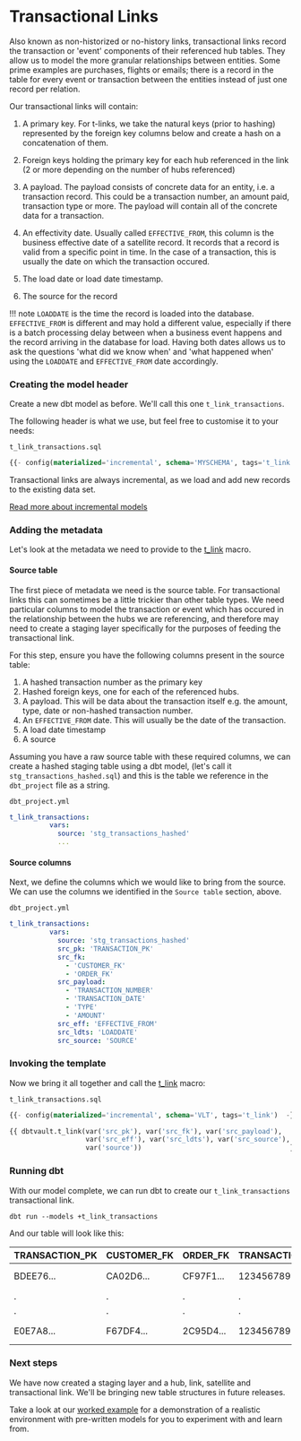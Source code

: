 # Transactional Links

Also known as non-historized or no-history links, transactional links record the transaction or 'event' components of 
their referenced hub tables. They allow us to model the more granular relationships between entities. Some prime examples
are purchases, flights or emails; there is a record in the table for every event or transaction between the entities 
instead of just one record per relation.

Our transactional links will contain:

1. A primary key. For t-links, we take the natural keys (prior to hashing) represented by the foreign key columns below and create a hash on a concatenation of them.
2. Foreign keys holding the primary key for each hub referenced in the link (2 or more depending on the number of hubs referenced)
3. A payload. The payload consists of concrete data for an entity, i.e. a transaction record. This could be
a transaction number, an amount paid, transaction type or more. The payload will contain all of the
concrete data for a transaction. 
4. An effectivity date. Usually called ```EFFECTIVE_FROM```, this column is the business effective date of a 
satellite record. It records that a record is valid from a specific point in time. In the case of a transaction, this
is usually the date on which the transaction occured. 

5. The load date or load date timestamp.
6. The source for the record

!!! note
    ```LOADDATE``` is the time the record is loaded into the database. ```EFFECTIVE_FROM``` is different and may hold a 
    different value, especially if there is a batch processing delay between when a business event happens and the 
    record arriving in the database for load. Having both dates allows us to ask the questions 'what did we know when' 
    and 'what happened when' using the ```LOADDATE``` and ```EFFECTIVE_FROM``` date accordingly. 
    
### Creating the model header

Create a new dbt model as before. We'll call this one ```t_link_transactions```. 

The following header is what we use, but feel free to customise it to your needs:

```t_link_transactions.sql```
```sql
{{- config(materialized='incremental', schema='MYSCHEMA', tags='t_link') -}}
```

Transactional links are always incremental, as we load and add new records to the existing data set.

[Read more about incremental models](https://docs.getdbt.com/v0.15.0/docs/configuring-incremental-models)

### Adding the metadata

Let's look at the metadata we need to provide to the [t_link](macros.md#t_link) macro.

#### Source table

The first piece of metadata we need is the source table. For transactional links this can sometimes be a little
trickier than other table types. We need particular columns to model the transaction or event which has occured in the 
relationship between the hubs we are referencing, and therefore may need to create a staging layer specifically for the 
purposes of feeding the transactional link. 

For this step, ensure you have the following columns present in the source table:

1. A hashed transaction number as the primary key
2. Hashed foreign keys, one for each of the referenced hubs.
3. A payload. This will be data about the transaction itself e.g. the amount, type, date or non-hashed transaction number.
4. An ```EFFECTIVE_FROM``` date. This will usually be the date of the transaction.
5. A load date timestamp
6. A source

Assuming you have a raw source table with these required columns, we can create a hashed staging table
using a dbt model, (let's call it ```stg_transactions_hashed.sql```) and this is the table we reference in the 
```dbt_project``` file as a string.

```dbt_project.yml```
```yaml hl_lines="3"
t_link_transactions:
          vars:
            source: 'stg_transactions_hashed'
            ...
```   

#### Source columns

Next, we define the columns which we would like to bring from the source.
We can use the columns we identified in the ```Source table``` section, above. 

```dbt_project.yml```
```yaml hl_lines="4 5 6 7 8 9 10 11 12 13 14 15"
t_link_transactions:
          vars:
            source: 'stg_transactions_hashed'
            src_pk: 'TRANSACTION_PK'
            src_fk:
              - 'CUSTOMER_FK'
              - 'ORDER_FK'
            src_payload:
              - 'TRANSACTION_NUMBER'
              - 'TRANSACTION_DATE'
              - 'TYPE'
              - 'AMOUNT'
            src_eff: 'EFFECTIVE_FROM'
            src_ldts: 'LOADDATE'
            src_source: 'SOURCE'
```                                

### Invoking the template 

Now we bring it all together and call the [t_link](macros.md#t_link) macro:

```t_link_transactions.sql```
```sql hl_lines="3 4 5"
{{- config(materialized='incremental', schema='VLT', tags='t_link')  -}}

{{ dbtvault.t_link(var('src_pk'), var('src_fk'), var('src_payload'), 
                   var('src_eff'), var('src_ldts'), var('src_source'),
                   var('source'))                                     }}
```

### Running dbt

With our model complete, we can run dbt to create our ```t_link_transactions``` transactional link.

```dbt run --models +t_link_transactions```
    
And our table will look like this:

| TRANSACTION_PK  | CUSTOMER_FK | ORDER_FK  | TRANSACTION_NUMBER | TYPE | AMOUNT  | EFFECTIVE_FROM | LOADDATE    | SOURCE |
| --------------- | ----------- | --------- | ------------------ | ---- | ------- | -------------- | ----------- | ------ |
| BDEE76...       | CA02D6...   | CF97F1... | 123456789101       | CR   | 100.00  | 1993-01-28     | 1993-01-29  | 2      |
| .               | .           | .         | .                  | .    | .       | .              | .           | .      |
| .               | .           | .         | .                  | .    | .       | .              | .           | .      |
| E0E7A8...       | F67DF4...   | 2C95D4... | 123456789104       | CR   | 678.23  | 1993-01-28     | 1993-01-29  | 2      |


### Next steps

We have now created a staging layer and a hub, link, satellite and transactional link. We'll be bringing new
table structures in future releases. 

Take a look at our [worked example](workedexample.md) for a demonstration of a realistic environment with pre-written 
models for you to experiment with and learn from. 